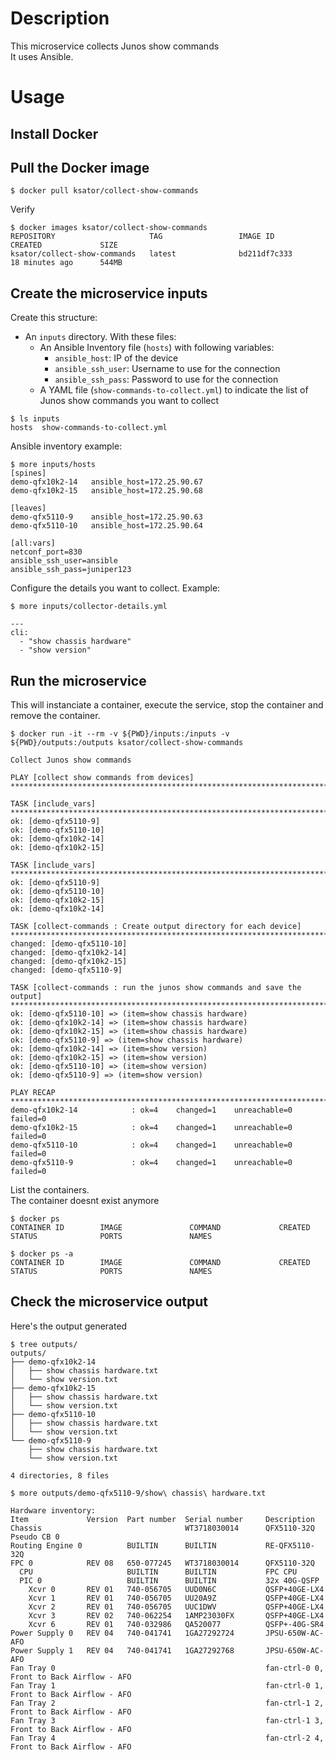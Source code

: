 # Description 

This microservice collects Junos show commands  
It uses Ansible. 

# Usage

## Install Docker

## Pull the Docker image
```
$ docker pull ksator/collect-show-commands
```
Verify
```
$ docker images ksator/collect-show-commands
REPOSITORY                     TAG                 IMAGE ID            CREATED             SIZE
ksator/collect-show-commands   latest              bd211df7c333        18 minutes ago      544MB
```

## Create the microservice inputs

Create this structure: 
- An `inputs` directory. With these files: 
  - An Ansible Inventory file (`hosts`) with following variables:
    - `ansible_host`: IP of the device
    - `ansible_ssh_user`: Username to use for the connection
    - `ansible_ssh_pass`: Password to use for the connection
  - A YAML file (`show-commands-to-collect.yml`) to indicate the list of Junos show commands you want to collect       
  
```
$ ls inputs 
hosts  show-commands-to-collect.yml
```

Ansible inventory example: 
```
$ more inputs/hosts
[spines]
demo-qfx10k2-14   ansible_host=172.25.90.67
demo-qfx10k2-15   ansible_host=172.25.90.68

[leaves]
demo-qfx5110-9    ansible_host=172.25.90.63
demo-qfx5110-10   ansible_host=172.25.90.64

[all:vars]
netconf_port=830
ansible_ssh_user=ansible
ansible_ssh_pass=juniper123
```

Configure the details you want to collect. 
Example:   
```
$ more inputs/collector-details.yml

---
cli:
  - "show chassis hardware"
  - "show version"
```


## Run the microservice

This will instanciate a container, execute the service, stop the container and remove the container.    
```
$ docker run -it --rm -v ${PWD}/inputs:/inputs -v ${PWD}/outputs:/outputs ksator/collect-show-commands

Collect Junos show commands

PLAY [collect show commands from devices] *****************************************************************************************************************************************************************************************************************************************

TASK [include_vars] ***************************************************************************************************************************************************************************************************************************************************************
ok: [demo-qfx5110-9]
ok: [demo-qfx5110-10]
ok: [demo-qfx10k2-14]
ok: [demo-qfx10k2-15]

TASK [include_vars] ***************************************************************************************************************************************************************************************************************************************************************
ok: [demo-qfx5110-9]
ok: [demo-qfx5110-10]
ok: [demo-qfx10k2-15]
ok: [demo-qfx10k2-14]

TASK [collect-commands : Create output directory for each device] *****************************************************************************************************************************************************************************************************************
changed: [demo-qfx5110-10]
changed: [demo-qfx10k2-14]
changed: [demo-qfx10k2-15]
changed: [demo-qfx5110-9]

TASK [collect-commands : run the junos show commands and save the output] *********************************************************************************************************************************************************************************************************
ok: [demo-qfx5110-10] => (item=show chassis hardware)
ok: [demo-qfx10k2-14] => (item=show chassis hardware)
ok: [demo-qfx10k2-15] => (item=show chassis hardware)
ok: [demo-qfx5110-9] => (item=show chassis hardware)
ok: [demo-qfx10k2-14] => (item=show version)
ok: [demo-qfx10k2-15] => (item=show version)
ok: [demo-qfx5110-10] => (item=show version)
ok: [demo-qfx5110-9] => (item=show version)

PLAY RECAP ************************************************************************************************************************************************************************************************************************************************************************
demo-qfx10k2-14            : ok=4    changed=1    unreachable=0    failed=0   
demo-qfx10k2-15            : ok=4    changed=1    unreachable=0    failed=0   
demo-qfx5110-10            : ok=4    changed=1    unreachable=0    failed=0   
demo-qfx5110-9             : ok=4    changed=1    unreachable=0    failed=0   

```
List the containers.  
The container doesnt exist anymore
```
$ docker ps
CONTAINER ID        IMAGE               COMMAND             CREATED             STATUS              PORTS               NAMES
```
```
$ docker ps -a
CONTAINER ID        IMAGE               COMMAND             CREATED             STATUS              PORTS               NAMES
```


## Check the microservice output 

Here's the output generated
```
$ tree outputs/
outputs/
├── demo-qfx10k2-14
│   ├── show chassis hardware.txt
│   └── show version.txt
├── demo-qfx10k2-15
│   ├── show chassis hardware.txt
│   └── show version.txt
├── demo-qfx5110-10
│   ├── show chassis hardware.txt
│   └── show version.txt
└── demo-qfx5110-9
    ├── show chassis hardware.txt
    └── show version.txt

4 directories, 8 files
```
```
$ more outputs/demo-qfx5110-9/show\ chassis\ hardware.txt 

Hardware inventory:
Item             Version  Part number  Serial number     Description
Chassis                                WT3718030014      QFX5110-32Q
Pseudo CB 0     
Routing Engine 0          BUILTIN      BUILTIN           RE-QFX5110-32Q
FPC 0            REV 08   650-077245   WT3718030014      QFX5110-32Q
  CPU                     BUILTIN      BUILTIN           FPC CPU
  PIC 0                   BUILTIN      BUILTIN           32x 40G-QSFP
    Xcvr 0       REV 01   740-056705   UUD0N6C           QSFP+40GE-LX4
    Xcvr 1       REV 01   740-056705   UU20A9Z           QSFP+40GE-LX4
    Xcvr 2       REV 01   740-056705   UUC1DWV           QSFP+40GE-LX4
    Xcvr 3       REV 02   740-062254   1AMP23030FX       QSFP+40GE-LX4
    Xcvr 6       REV 01   740-032986   QA520077          QSFP+-40G-SR4
Power Supply 0   REV 04   740-041741   1GA27292724       JPSU-650W-AC-AFO
Power Supply 1   REV 04   740-041741   1GA27292768       JPSU-650W-AC-AFO
Fan Tray 0                                               fan-ctrl-0 0, Front to Back Airflow - AFO
Fan Tray 1                                               fan-ctrl-0 1, Front to Back Airflow - AFO
Fan Tray 2                                               fan-ctrl-1 2, Front to Back Airflow - AFO
Fan Tray 3                                               fan-ctrl-1 3, Front to Back Airflow - AFO
Fan Tray 4                                               fan-ctrl-2 4, Front to Back Airflow - AFO

```
